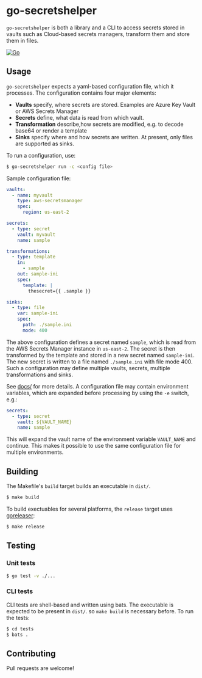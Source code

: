 # go-secretshelper

`go-secretshelper` is both a library and a CLI to access secrets stored in vaults such as Cloud-based secrets managers, transform them and store them in files.

[![Go](https://github.com/aschmidt75/go-secretshelper/actions/workflows/go.yaml/badge.svg)](https://github.com/aschmidt75/go-secretshelper/actions/workflows/go.yaml)

## Usage

`go-secretshelper` expects a yaml-based configuration file, which it processes. The configuration contains four major elements:

* **Vaults** specify, where secrets are stored. Examples are Azure Key Vault or AWS Secrets Manager
* **Secrets** define, what data is read from which vault.
* **Transformation** describe,how secrets are modified, e.g. to decode base64 or render a template
* **Sinks** specify where and how secrets are written. At present, only files are supported as sinks.

To run a configuration, use: 

```bash
$ go-secretshelper run -c <config file>
```

Sample configuration file:
```yaml
vaults:
  - name: myvault
    type: aws-secretsmanager
    spec:
      region: us-east-2

secrets:
  - type: secret
    vault: myvault
    name: sample

transformations:
  - type: template
    in:
      - sample
    out: sample-ini
    spec:
      template: |
        thesecret={{ .sample }}

sinks:
  - type: file
    var: sample-ini
    spec:
      path: ./sample.ini
      mode: 400
```

The above configuration defines a secret named `sample`, which is read from the AWS Secrets Manager instance in `us-east-2`. The secret is then transformed by the 
template and stored in a new secret named `sample-ini`. The new secret is written to a file named `./sample.ini` with file mode 400. Such a configuration may define
multiple vaults, secrets, multiple transformations and sinks.

See [docs/](docs/README.md) for more details. A configuration file may contain environment variables, which are expanded before processing by using the `-e` switch, e.g.:

```yaml
secrets:
  - type: secret
    vault: ${VAULT_NAME}
    name: sample
```

This will expand the vault name of the environment variable `VAULT_NAME` and continue. This makes it possible to use the same configuration 
file for multiple environments.

## Building

The Makefile's `build` target builds an executable in `dist/`.

```bash
$ make build 
```

To build exectuables for several platforms, the `release` target uses [goreleaser](https://goreleaser.com/):

```bash
$ make release
```


## Testing

### Unit tests

```bash
$ go test -v ./...
```

### CLI tests

CLI tests are shell-based and written using bats. The executable is expected to be present in `dist/`. so `make build` 
is necessary before. To run the tests:

```bash
$ cd tests
$ bats .
```

## Contributing

Pull requests are welcome!